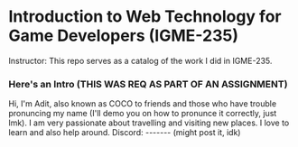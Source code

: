 # Introduction to Web Technology for Game Developers (IGME-235)
Instructor:
This repo serves as a catalog of the work I did in IGME-235.


### Here's an Intro (THIS WAS REQ AS PART OF AN ASSIGNMENT)
Hi, I'm Adit, also known as COCO to friends and those who have trouble pronuncing my name (I'll demo you on how to pronunce it correctly, just lmk). I am very passionate about travelling and visiting new places. I love to learn and also help around. 
Discord: ------- (might post it, idk)
